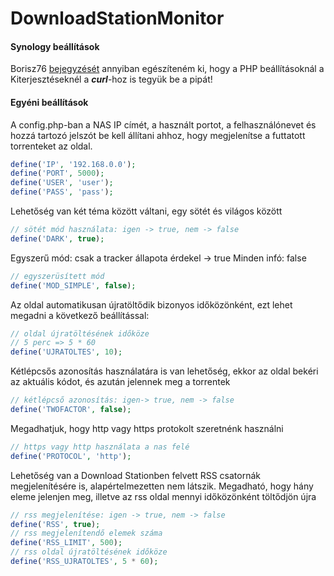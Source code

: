 # DownloadStationMonitor

#### Synology beállítások
Borisz76 [bejegyzését](https://logout.hu/bejegyzes/borisz76/synology_dsm_6_unregistered_torrent_ds_ncore.html) annyiban egészíteném ki, hogy a PHP beállításoknál a Kiterjesztéseknél a **_curl_**-hoz is tegyük be a pipát!

#### Egyéni beállítások
A config.php-ban a NAS IP címét, a használt portot, a felhasználónevet és hozzá tartozó jelszót be kell állítani ahhoz, hogy megjelenítse a futtatott torrenteket az oldal.
```php
define('IP', '192.168.0.0');
define('PORT', 5000);
define('USER', 'user');
define('PASS', 'pass');
```
Lehetőség van két téma között váltani, egy sötét és világos között
```php
// sötét mód használata: igen -> true, nem -> false
define('DARK', true);
```
Egyszerű mód: csak a tracker állapota érdekel -> true
Minden infó: false
```php
// egyszerüsített mód
define('MOD_SIMPLE', false);
```
Az oldal automatikusan újratöltődik bizonyos időközönként, ezt lehet megadni a következő beállítással:
```php
// oldal újratöltésének időköze
// 5 perc => 5 * 60
define('UJRATOLTES', 10);
```
Kétlépcsős azonosítás használatára is van lehetőség, ekkor az oldal bekéri az aktuális kódot, és azután jelennek meg a torrentek
```php
// kétlépcső azonosítás: igen-> true, nem -> false
define('TWOFACTOR', false);

```
Megadhatjuk, hogy http vagy https protokolt szeretnénk használni
```php
// https vagy http használata a nas felé
define('PROTOCOL', 'http');
```

Lehetőség van a Download Stationben felvett RSS csatornák megjelenítésére is, alapértelmezetten nem látszik. Megadható, hogy hány eleme jelenjen meg, illetve az rss oldal mennyi időközönként töltődjön újra
```php
// rss megjelenítése: igen -> true, nem -> false
define('RSS', true);
// rss megjelenítendő elemek száma
define('RSS_LIMIT', 500);
// rss oldal újratöltésének időköze
define('RSS_UJRATOLTES', 5 * 60);
```
